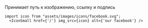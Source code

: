 Принимает путь к изображению, ссылку и подпись

```tsx 
import icon from "assets/images/icons/facebook.svg";
  <IconSmall href={'/'} img_src={icon} alt={'our facebook'} />
```